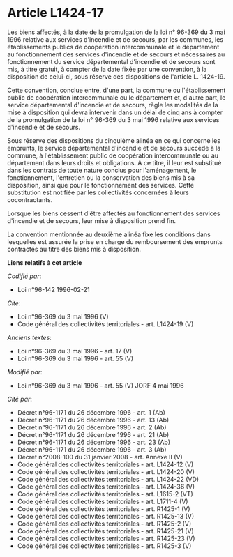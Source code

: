 # Article L1424-17

Les biens affectés, à la date de la promulgation de la loi n° 96-369 du 3 mai 1996 relative aux services d'incendie et de
secours, par les communes, les établissements publics de coopération intercommunale et le département au fonctionnement des
services d'incendie et de secours et nécessaires au fonctionnement du service départemental d'incendie et de secours sont
mis, à titre gratuit, à compter de la date fixée par une convention, à la disposition de celui-ci, sous réserve des
dispositions de l'article L. 1424-19. 

Cette convention, conclue entre, d'une part, la commune ou l'établissement public de coopération intercommunale ou le
département et, d'autre part, le service départemental d'incendie et de secours, règle les modalités de la mise à disposition
qui devra intervenir dans un délai de cinq ans à compter de la promulgation de la loi n° 96-369 du 3 mai 1996 relative aux
services d'incendie et de secours. 

Sous réserve des dispositions du cinquième alinéa en ce qui concerne les emprunts, le service départemental d'incendie et de
secours succède à la commune, à l'établissement public de coopération intercommunale ou au département dans leurs droits et
obligations. A ce titre, il leur est substitué dans les contrats de toute nature conclus pour l'aménagement, le
fonctionnement, l'entretien ou la conservation des biens mis à sa disposition, ainsi que pour le fonctionnement des services.
Cette substitution est notifiée par les collectivités concernées à leurs cocontractants. 

Lorsque les biens cessent d'être affectés au fonctionnement des services d'incendie et de secours, leur mise à disposition
prend fin. 

La convention mentionnée au deuxième alinéa fixe les conditions dans lesquelles est assurée la prise en charge du
remboursement des emprunts contractés au titre des biens mis à disposition.

**Liens relatifs à cet article**

_Codifié par_:

  - Loi n°96-142 1996-02-21

_Cite_:

  - Loi n°96-369 du 3 mai 1996 (V)
  - Code général des collectivités territoriales - art. L1424-19 (V)

_Anciens textes_:

  - Loi n°96-369 du 3 mai 1996 - art. 17 (V)
  - Loi n°96-369 du 3 mai 1996 - art. 55 (V)

_Modifié par_:

  - Loi n°96-369 du 3 mai 1996 - art. 55 (V) JORF 4 mai 1996

_Cité par_:

  - Décret n°96-1171 du 26 décembre 1996 - art. 1 (Ab)
  - Décret n°96-1171 du 26 décembre 1996 - art. 13 (Ab)
  - Décret n°96-1171 du 26 décembre 1996 - art. 2 (Ab)
  - Décret n°96-1171 du 26 décembre 1996 - art. 21 (Ab)
  - Décret n°96-1171 du 26 décembre 1996 - art. 23 (Ab)
  - Décret n°96-1171 du 26 décembre 1996 - art. 3 (Ab)
  - Décret n°2008-100 du 31 janvier 2008 - art. Annexe II (V)
  - Code général des collectivités territoriales - art. L1424-12 (V)
  - Code général des collectivités territoriales - art. L1424-20 (V)
  - Code général des collectivités territoriales - art. L1424-22 (VD)
  - Code général des collectivités territoriales - art. L1424-36 (V)
  - Code général des collectivités territoriales - art. L1615-2 (VT)
  - Code général des collectivités territoriales - art. L1711-4 (V)
  - Code général des collectivités territoriales - art. R1425-1 (V)
  - Code général des collectivités territoriales - art. R1425-13 (V)
  - Code général des collectivités territoriales - art. R1425-2 (V)
  - Code général des collectivités territoriales - art. R1425-21 (V)
  - Code général des collectivités territoriales - art. R1425-23 (V)
  - Code général des collectivités territoriales - art. R1425-3 (V)

